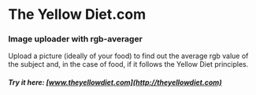 The Yellow Diet.com
======
### Image uploader with rgb-averager
Upload a picture (ideally of your food) to find out the average rgb value of the subject and, in the case of food, if it follows the Yellow Diet principles.

##### Try it here: [www.theyellowdiet.com](http://theyellowdiet.com)

